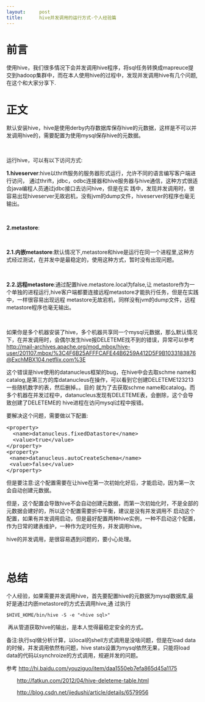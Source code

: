 ```yaml
---
layout:     post
title:      hive并发调用的运行方式-个人经验篇
---
```

<div id="article_content" class="article_content clearfix csdn-tracking-statistics" data-pid="blog" data-mod="popu_307" data-dsm="post">
								            <link rel="stylesheet" href="https://csdnimg.cn/release/phoenix/template/css/ck_htmledit_views-f76675cdea.css">
						<div class="htmledit_views" id="content_views">
                <div class="iteye-blog-content-contain" style="font-size:14px;">
<div id="cnblogs_post_body">
<h1><strong>前言</strong></h1>
<p>使用hive，我们很多情况下会并发调用hive程序，将sql任务转换成mapreuce提交到hadoop集群中，而在本人使用hive的过程中，发现并发调用hive有几个问题,在这个和大家分享下.</p>
<h1><strong>正文</strong></h1>
<p>默认安装hive，hive是使用derby内存数据库保存hive的元数据，这样是不可以并发调用hive的，需要配置为使用mysql保存hive的元数据。</p>
<p> </p>
<p>运行hive，可以有以下访问方式:</p>
<p><strong>1.hiveserver</strong>:hive以thrift服务的服务器形式运行，允许不同的语言编写客户端进行访问， 通过thrift，jdbc，odbc连接器和hive服务器与hive通信，这种方式很适合java编程人员通过jdbc接口去访问hive，但是在实 践中，发现并发调用时，很容易出现hiveserver无故宕机，没有jvm的dump文件，hiveserver的程序也毫无输出。</p>
<p> </p>
<p><strong>2.metastore</strong>:</p>
<p> </p>
<p><strong>2.1.内嵌metastore</strong>:默认情况下,metastore和hive是运行在同一个进程里,这种方式经过测试，在并发中是最稳定的，使用这种方式，暂时没有出现问题。</p>
<p> </p>
<p><strong>2.2.远程metastore</strong>:通过配置hive.metastore.local为false,让 metastore作为一个单独的进程运行,hive客户端都要连接远程metastore才能执行任务，但是在实践中，一样很容易出现远程 metastore无故宕机，同样没有jvm的dump文件，远程metastore程序也毫无输出。</p>
<p> </p>
<p>如果你是多个机器安装了hive，多个机器共享同一个mysql元数据，那么默认情况下，在并发调用时，会偶尔发生hive报DELETEME找不到的错误，异常可以参考<a href="http://mail-archives.apache.org/mod_mbox/hive-user/201107.mbox/%3C4F6B25AFFFCAFE44B6259A412D5F9B1033183876@ExchMBX104.netflix.com%3E" rel="nofollow">http://mail-archives.apache.org/mod_mbox/hive-user/201107.mbox/%3C4F6B25AFFFCAFE44B6259A412D5F9B1033183876@ExchMBX104.netflix.com%3E</a></p>
<p>这个错误是hive使用的datanucleus框架的bug，在hive中会去取schme name和catalog,是第三方的库datanucleus在操作，可以看到它创建DELETEME123213一些随机数字的表，然后删掉。。目的 就为了去获取schme name和catalog。而多个机器在并发过程中，datanucleus发现有DELETEME表，会删除，这个会导致创建了DELETEME的 hive进程在访问mysql过程中报错。</p>
<p>要解决这个问题，需要做以下配置:</p>
<div class="cnblogs_code">
<pre class="xml">&lt;property&gt; 
  &lt;name&gt;datanucleus.fixedDatastore&lt;/name&gt;          
  &lt;value&gt;true&lt;/value&gt; 
&lt;/property&gt;
&lt;property&gt;
 &lt;name&gt;datanucleus.autoCreateSchema&lt;/name&gt;
 &lt;value&gt;false&lt;/value&gt;
&lt;/property&gt;</pre>
</div>
<p>但是要注意:这个配置需要在让hive在第一次初始化好后，才能启动，因为第一次会自动创建元数据。</p>
<p>但是，这个配置会导致hive不会自动创建元数据，而第一次初始化时，不是全部的元数据会建好的，所以这个配置需要折中平衡，建议是没有并发调用不 启动这个配置，如果有并发调用启动，但是最好配置两种hive实例，一种不启动这个配置，作为日常的建表维护，一种作为定时任务，并发调用hive。</p>
<p>hive的并发调用，是很容易遇到问题的，要小心处理。</p>
<p> </p>
<h1><strong>总结</strong></h1>
<p>个人经验，如果需要并发调用hive，首先要配置hive的元数据为mysql数据库,最好是通过内嵌metastore的方式去调用hive,通 过执行</p>
<pre><code class="language-sql">$HIVE_HOME/bin/hive -S -e "&lt;hive sql&gt;"</code></pre>
<p> 再从管道获取hive的输出，是本人觉得最稳定安全的方式。</p>
<p>备注:执行sql做分析计算，以local的shell方式调用是没啥问题，但是在load data的时候，并发调用依然有问题，hive stats设置为mysql依然无果，只能将load data的代码以synchroize的方式调用，规避并发的问题。</p>
<p>参考 <a href="http://hi.baidu.com/youziguo/item/daa1550eb7efa865d45a1175" rel="nofollow">http://hi.baidu.com/youziguo/item/daa1550eb7efa865d45a1175</a></p>
<p>       <a href="http://fatkun.com/2012/04/hive-deleteme-table.html" rel="nofollow">http://fatkun.com/2012/04/hive-deleteme-table.html</a></p>
<p>       <a href="http://blog.csdn.net/jiedushi/article/details/6579956" rel="nofollow">http://blog.csdn.net/jiedushi/article/details/6579956</a></p>
</div>
</div>            </div>
                </div>